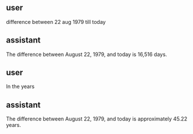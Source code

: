 ## user
difference between 22 aug 1979 till today
## assistant

The difference between August 22, 1979, and today is 16,516 days.
## user
In the years
## assistant
The difference between August 22, 1979, and today is approximately 45.22 years.